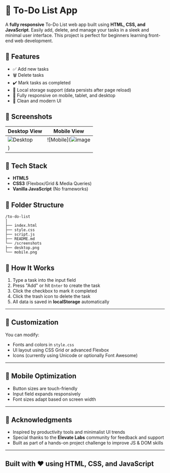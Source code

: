 # 📝 To-Do List App

A **fully responsive** To-Do List web app built using **HTML, CSS, and JavaScript**. Easily add, delete, and manage your tasks in a sleek and minimal user interface. This project is perfect for beginners learning front-end web development.

## 🚀 Features

- ✅ Add new tasks
- 🗑️ Delete tasks
- ✔️ Mark tasks as completed
- 💾 Local storage support (data persists after page reload)
- 📱 Fully responsive on mobile, tablet, and desktop
- 🌙 Clean and modern UI

## 📸 Screenshots

| Desktop View | Mobile View |
|--------------|-------------|
| ![Desktop](![image](https://github.com/user-attachments/assets/17970b97-daa3-42b0-b9b8-a455abf16b4f)) | ![Mobile](![image](https://github.com/user-attachments/assets/382bf59d-a83e-4c1f-b511-dbdd115d2d5e)
) |

## 🔧 Tech Stack

- **HTML5**
- **CSS3** (Flexbox/Grid & Media Queries)
- **Vanilla JavaScript** (No frameworks)

## 📁 Folder Structure
```
/to-do-list
│
├── index.html
├── style.css
├── script.js
├── README.md
└── /screenshots
├── desktop.png
└── mobile.png
```

## 🧩 How It Works

1. Type a task into the input field
2. Press "Add" or hit `Enter` to create the task
3. Click the checkbox to mark it completed
4. Click the trash icon to delete the task
5. All data is saved in **localStorage** automatically

---

## 🔧 Customization

You can modify:

- Fonts and colors in `style.css`
- UI layout using CSS Grid or advanced Flexbox
- Icons (currently using Unicode or optionally Font Awesome)

---

## 📱 Mobile Optimization

- Button sizes are touch-friendly
- Input field expands responsively
- Font sizes adapt based on screen width

---

## 🙏 Acknowledgments

- Inspired by productivity tools and minimalist UI trends  
- Special thanks to the **Elevate Labs** community for feedback and support  
- Built as part of a hands-on project challenge to improve JS & DOM skills

---

## Built with ❤️ using HTML, CSS, and JavaScript
